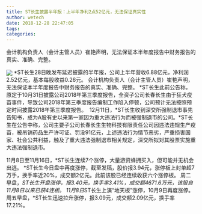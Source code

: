 ```yaml
---
title: ST长生披露半年报：上半年净利2点52亿元，无法保证真实性
author: wetech
date: 2018-12-28 22:47:05
tags: 
categories: 
---
```

会计机构负责人（会计主管人员）崔艳声明，无法保证本半年度报告中财务报告的真实、准确、完整。
<!-- more -->
<img align="center" border="0" src="https://imgcdn.yicai.com/uppics/images/2018/12/30d2338ff9b441f08a668c05ab8ef298.jpg" />
*ST长生28日晚发布延迟披露的半年报，公司上半年营收6.88亿元，净利润2.52亿元，基本每股收益0.26元。
会计机构负责人（会计主管人员）崔艳声明，无法保证本半年度报告中财务报告的真实、准确、完整。
*ST长生此前公告称，原定于10月31日披露公司2018年第三季度报告，全资子公司长春长生由于狂犬疫苗事件，导致公司2018年第三季度报告编制工作陷入停顿，公司预计无法按照预定时间披露2018年第三季度报告。 
12月11日，*ST长生收到深交所强制退市事先告知书，成为A股有史以来第一家因为重大违法行为而被强制退市的公司。*ST长生在公告中称，公司主要子公司长春长生生物科技有限责任公司因违法违规生产疫苗，被吊销药品生产许可证、罚没91亿元，上述违法行为情节恶劣，严重损害国家、社会公共利益，触及了重大违法强制退市相关规定，深交所拟对其股票实施重大违法强制退市。
 
 
 
 
11月8日至11月16日，*ST长生连续7个涨停，大量游资蜂拥买入，但可能并无机会出逃。
*ST长生今日盘中再度涨停，截至发稿，股价报3.94元，涨停板上封单超7万手，换手率近20%，成交额2亿元。此前该股已经连续收获六个涨停板。
周二早盘，*ST长生开盘涨停，报3.40元，换手率3.41%，成交额4671.6万元，该股自11月8日以来已获4连板。
11月8日*ST长生上演“地天板”涨停，10月9日再度涨停。
周五早盘，*ST长生迅速拉升涨停，报3.09元，成交额2.09亿元，换手率17.21%。
